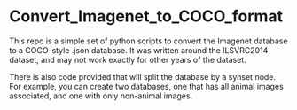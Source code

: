 # Convert_Imagenet_to_COCO_format

This repo is a simple set of python scripts to convert the Imagenet database to a COCO-style .json database.  It was written around the ILSVRC2014 dataset, and may not work exactly for other years of the dataset.

There is also code provided that will split the database by a synset node.  For example, you can create two databases, one that has all animal images associated, and one with only non-animal images.
